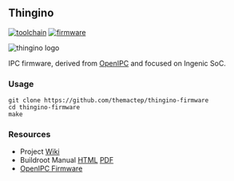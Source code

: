 ## Thingino

[![toolchain](https://github.com/themactep/thingino-firmware/actions/workflows/toolchain.yaml/badge.svg)](https://github.com/themactep/thingino-firmware/actions/workflows/toolchain.yaml)
[![firmware](https://github.com/themactep/thingino-firmware/actions/workflows/firmware.yaml/badge.svg)](https://github.com/themactep/thingino-firmware/actions/workflows/firmware.yaml)

![thingino logo](https://thingino.com/a/logo.svg)

IPC firmware, derived from [OpenIPC][1] and focused on Ingenic SoC.

### Usage

```
git clone https://github.com/themactep/thingino-firmware
cd thingino-firmware
make
```

### Resources

- Project [Wiki][0]
- Buildroot Manual [HTML][2] [PDF][3]
- [OpenIPC Firmware][1]

[0]: https://github.com/themactep/thingino-firmware/wiki
[1]: https://github.com/OpenIPC/firmware
[2]: https://buildroot.org/downloads/manual/manual.html
[3]: https://nightly.buildroot.org/manual.pdf
